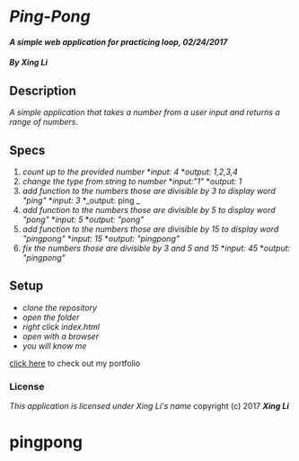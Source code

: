 # _**Ping-Pong**_

#### _A simple web application for practicing loop, 02/24/2017_

#### _By Xing Li_

## Description

_A simple application that takes a number from a user input and returns a range of numbers._

## Specs

1. _count up to the provided number_
   *_input: 4_
   *_output: 1,2,3,4_  
2. _change the type from string to number_
  *_input:"1"_
  *_output: 1_
3. _add function to the numbers those are divisible by 3 to display word "ping"_
  *_input: 3_
  *_output: ping _
4. _add function to the numbers those are divisible by 5 to display word "pong"_
  *_input: 5_
  *_output: "pong"_
5. _add function to the numbers those are divisible by 15 to display word "pingpong"_
  *_input: 15_
  *_output: "pingpong"_
6. _fix the numbers those are divisible by 3 and 5 and 15_
  *_input: 45_
  *_output: "pingpong"_

## Setup

* _clone the repository_
* _open the folder_
* _right click index.html_
* _open with a browser_
* _you will know me_

[click here](https://github.com/msuli1120/portfolio.git) to check out my portfolio

### License
*This application is licensed under Xing Li's name*
copyright (c) 2017 **_Xing Li_**
# pingpong
